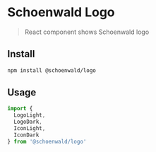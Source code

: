# Schoenwald Logo

> React component shows Schoenwald logo

## Install

```sh
npm install @schoenwald/logo
```

## Usage

```ts
import {
  LogoLight, 
  LogoDark, 
  IconLight, 
  IconDark
} from '@schoenwald/logo'
```
